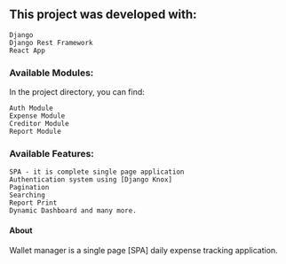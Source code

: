 ## This project was developed with:

    Django
    Django Rest Framework
    React App

### Available Modules:

In the project directory, you can find:

    Auth Module
    Expense Module
    Creditor Module
    Report Module

### Available Features:

    SPA - it is complete single page application
    Authentication system using [Django Knox]
    Pagination
    Searching
    Report Print
    Dynamic Dashboard and many more.

#### About

Wallet manager is a single page [SPA] daily expense tracking application.
